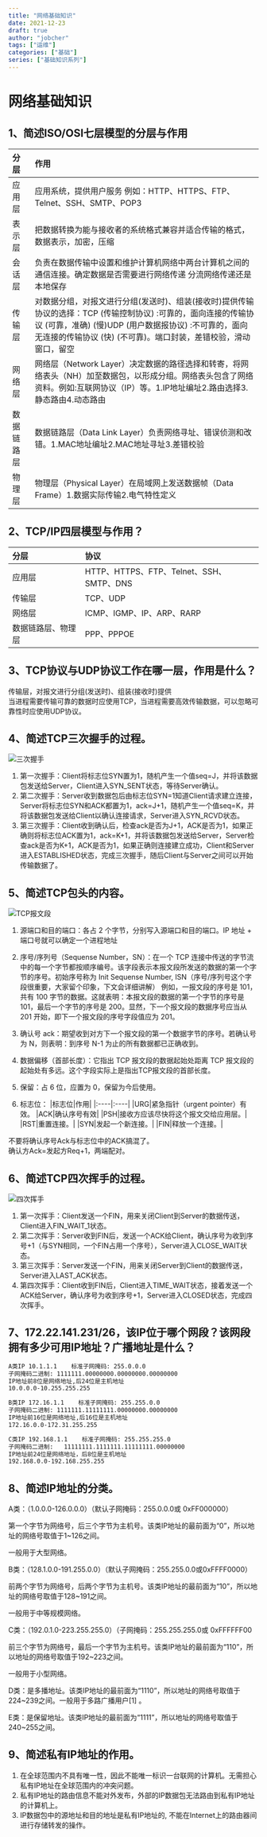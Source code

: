 ```yaml
---
title: "网络基础知识"
date: 2021-12-23
draft: true
author: "jobcher"
tags: ["运维"]
categories: ["基础"]
series: ["基础知识系列"]
---
```


# 网络基础知识

## 1、简述ISO/OSI七层模型的分层与作用
|分层|作用|
|:----|:----|
|应用层|应用系统，提供用户服务 例如：HTTP、HTTPS、FTP、Telnet、SSH、SMTP、POP3|
|表示层|把数据转换为能与接收者的系统格式兼容并适合传输的格式，数据表示，加密，压缩|
|会话层|负责在数据传输中设置和维护计算机网络中两台计算机之间的通信连接。确定数据是否需要进行网络传递 分流网络传递还是本地保存|
|传输层|对数据分组，对报文进行分组(发送时)、组装(接收时)提供传输协议的选择：TCP (传输控制协议) :可靠的，面向连接的传输协议 (可靠，准确) (慢)UDP (用户数据报协议) :不可靠的，面向无连接的传输协议 (快) (不可靠)。端口封装，差错校验，滑动窗口，留空|
|网络层|网络层（Network Layer）决定数据的路径选择和转寄，将网络表头（NH）加至数据包，以形成分组。网络表头包含了网络资料。例如:互联网协议（IP）等。1.IP地址编址2.路由选择3.静态路由4.动态路由
|数据链路层|数据链路层（Data Link Layer）负责网络寻址、错误侦测和改错。1.MAC地址编址2.MAC地址寻址3.差错校验|
|物理层|物理层（Physical Layer）在局域网上发送数据帧（Data Frame）1.数据实际传输2.电气特性定义|

## 2、TCP/IP四层模型与作用？
|分层|协议|
|:----|:----|
|应用层|HTTP、HTTPS、FTP、Telnet、SSH、SMTP、DNS|
|传输层|TCP、UDP|
|网络层|ICMP、IGMP、IP、ARP、RARP|
|数据链路层、物理层|PPP、PPPOE|
## 3、TCP协议与UDP协议工作在哪一层，作用是什么？
传输层，对报文进行分组(发送时)、组装(接收时)提供  
当进程需要传输可靠的数据时应使用TCP，当进程需要高效传输数据，可以忽略可靠性时应使用UDP协议。
## 4、简述TCP三次握手的过程。  

![三次握手](/images/tcp1.gif)  
  
1. 第一次握手：Client将标志位SYN置为1，随机产生一个值seq=J，并将该数据包发送给Server，Client进入SYN_SENT状态，等待Server确认。
2. 第二次握手：Server收到数据包后由标志位SYN=1知道Client请求建立连接，Server将标志位SYN和ACK都置为1，ack=J+1，随机产生一个值seq=K，并将该数据包发送给Client以确认连接请求，Server进入SYN_RCVD状态。
3. 第三次握手：Client收到确认后，检查ack是否为J+1，ACK是否为1，如果正确则将标志位ACK置为1，ack=K+1，并将该数据包发送给Server，Server检查ack是否为K+1，ACK是否为1，如果正确则连接建立成功，Client和Server进入ESTABLISHED状态，完成三次握手，随后Client与Server之间可以开始传输数据了。

## 5、简述TCP包头的内容。
![TCP报文段](/images/tcp.png)  
  
1. 源端口和目的端口：各占 2 个字节，分别写入源端口和目的端口。IP 地址 + 端口号就可以确定一个进程地址
2. 序号/序列号（Sequense Number，SN）：在一个 TCP 连接中传送的字节流中的每一个字节都按顺序编号。该字段表示本报文段所发送的数据的第一个字节的序号。初始序号称为 Init Sequense Number, ISN（序号/序列号这个字段很重要，大家留个印象，下文会详细讲解）
例如，一报文段的序号是 101，共有 100 字节的数据。这就表明：本报文段的数据的第一个字节的序号是 101，最后一个字节的序号是 200。显然，下一个报文段的数据序号应当从 201 开始，即下一个报文段的序号字段值应为 201。

3. 确认号 ack：期望收到对方下一个报文段的第一个数据字节的序号。若确认号为 N，则表明：到序号 N-1 为止的所有数据都已正确收到。
4. 数据偏移（首部长度）：它指出 TCP 报文段的数据起始处距离 TCP 报文段的起始处有多远。这个字段实际上是指出TCP报文段的首部长度。
5. 保留：占 6 位，应置为 0，保留为今后使用。
6. 标志位：
|标志位|作用|
|:----|:----|
|URG|紧急指针（urgent pointer）有效。
|ACK|确认序号有效|
|PSH|接收方应该尽快将这个报文交给应用层。|
|RST|重置连接。|
|SYN|发起一个新连接。|
|FIN|释放一个连接。|
  
不要将确认序号Ack与标志位中的ACK搞混了。  
确认方Ack=发起方Req+1，两端配对。

## 6、简述TCP四次挥手的过程。
![四次挥手](/images/tcp2.gif)  
  
1. 第一次挥手：Client发送一个FIN，用来关闭Client到Server的数据传送，Client进入FIN_WAIT_1状态。
2. 第二次挥手：Server收到FIN后，发送一个ACK给Client，确认序号为收到序号+1（与SYN相同，一个FIN占用一个序号），Server进入CLOSE_WAIT状态。
3. 第三次挥手：Server发送一个FIN，用来关闭Server到Client的数据传送，Server进入LAST_ACK状态。
4. 第四次挥手：Client收到FIN后，Client进入TIME_WAIT状态，接着发送一个ACK给Server，确认序号为收到序号+1，Server进入CLOSED状态，完成四次挥手。  

## 7、172.22.141.231/26，该IP位于哪个网段？该网段拥有多少可用IP地址？广播地址是什么？
```sh
A类IP 10.1.1.1    标准子网掩码: 255.0.0.0
子网掩码二进制: 1111111.00000000.00000000.00000000
IP地址前8位是网络地址,后24位是主机地址
10.0.0.0-10.255.255.255
```
```sh
B类IP 172.16.1.1    标准子网掩码: 255.255.0.0
子网掩码二进制: 1111111.11111111.00000000.00000000
IP地址前16位是网络地址,后16位是主机地址
172.16.0.0-172.31.255.255
```
```sh
C类IP 192.168.1.1    标准子网掩码: 255.255.255.0
子网掩码二进制:   11111111.1111111.11111111.00000000
IP地址前24位是网络地址，后8位是主机地址
192.168.0.0-192.168.255.255
```

## 8、简述IP地址的分类。
A类：（1.0.0.0-126.0.0.0）（默认子网掩码：255.0.0.0或 0xFF000000）  
  
第一个字节为网络号，后三个字节为主机号。该类IP地址的最前面为“0”，所以地址的网络号取值于1~126之间。  
  
一般用于大型网络。  
  
B类：（128.1.0.0-191.255.0.0）（默认子网掩码：255.255.0.0或0xFFFF0000）  
  
前两个字节为网络号，后两个字节为主机号。该类IP地址的最前面为“10”，所以地址的网络号取值于128~191之间。  
  
一般用于中等规模网络。  
  
C类：（192.0.1.0-223.255.255.0）（子网掩码：255.255.255.0或 0xFFFFFF00  
  
前三个字节为网络号，最后一个字节为主机号。该类IP地址的最前面为“110”，所以地址的网络号取值于192~223之间。  
  
一般用于小型网络。  
  
D类：是多播地址。该类IP地址的最前面为“1110”，所以地址的网络号取值于224~239之间。一般用于多路广播用户[1] 。  
  
E类：是保留地址。该类IP地址的最前面为“1111”，所以地址的网络号取值于240~255之间。  
## 9、简述私有IP地址的作用。
1. 在全球范围内不具有唯一性，因此不能唯一标识一台联网的计算机。无需担心私有IP地址在全球范围内的冲突问题。
2. 私有IP地址的路由信息不能对外发布，外部的IP数据包无法路由到私有IP地址的计算机上。
3. IP数据包中的源地址和目的地址是私有IP地址的, 不能在Internet上的路由器间进行存储转发的操作。